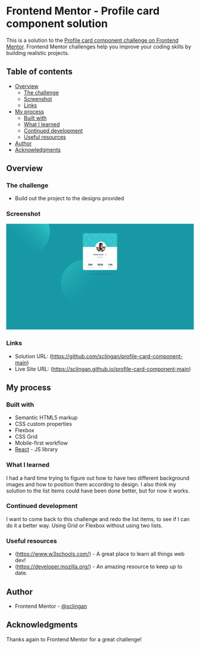 # Frontend Mentor - Profile card component solution

This is a solution to the [Profile card component challenge on Frontend Mentor](https://www.frontendmentor.io/challenges/profile-card-component-cfArpWshJ). Frontend Mentor challenges help you improve your coding skills by building realistic projects. 

## Table of contents

- [Overview](#overview)
  - [The challenge](#the-challenge)
  - [Screenshot](#screenshot)
  - [Links](#links)
- [My process](#my-process)
  - [Built with](#built-with)
  - [What I learned](#what-i-learned)
  - [Continued development](#continued-development)
  - [Useful resources](#useful-resources)
- [Author](#author)
- [Acknowledgments](#acknowledgments)


## Overview

### The challenge

- Build out the project to the designs provided

### Screenshot

![](./images/screenshot.png)





### Links

- Solution URL: (https://github.com/sclingan/profile-card-component-main)
- Live Site URL: (https://sclingan.github.io/profile-card-component-main)

## My process

### Built with

- Semantic HTML5 markup
- CSS custom properties
- Flexbox
- CSS Grid
- Mobile-first workflow
- [React](https://reactjs.org/) - JS library


### What I learned

I had a hard time trying to figure out how to have two different
background images and how to position them according to design. I 
also think my solution to the list items could have been done better, but for now it works.


### Continued development

I want to come back to this challenge and redo the list items, to see if I can do it a better way. Using Grid or Flexbox without using two lists.

### Useful resources

- (https://www.w3schools.com/) - A great place to learn all things web dev!
- (https://developer.mozilla.org/) - An amazing resource to keep
up to date.


## Author

- Frontend Mentor - [@sclingan](https://www.frontendmentor.io/profile/sclingan)


## Acknowledgments

Thanks again to Frontend Mentor for a great challenge!

